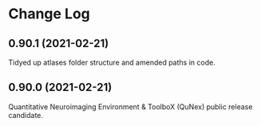 # Change Log 

## 0.90.1 (2021-02-21)

Tidyed up atlases folder structure and amended paths in code.

## 0.90.0 (2021-02-21)

Quantitative Neuroimaging Environment & ToolboX (QuNex) public release candidate.
